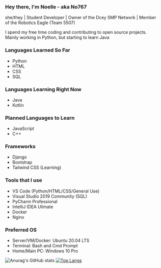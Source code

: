 ### Hey there, I'm Noelle - aka No767

she/they | Student Developer | Owner of the Dcey SMP Network | Member of the Robotics Eagle (Team 5507)

I spend my free time coding and contributing to open source projects. Mainly working in Python, but starting to learn Java

### Languages Learned So Far

- Python
- HTML
- CSS
- SQL

### Languages Learning Right Now

- Java
- Kotlin

### Planned Languages to Learn

- JavaScript
- C++

### Frameworks

- Django 
- Bootstrap
- Tailwind CSS (Learning)

### Tools that I use

- VS Code (Python/HTML/CSS/General Use)
- Visual Studio 2019 Community (SQL)
- PyCharm Professional
- IntelliJ IDEA Ulimate
- Docker
- Nginx

### Preferred OS

- Server/VM/Docker: Ubuntu 20.04 LTS
- Terminal: Bash and Cmd Prompt
- Home/Main PC: Windows 10 Pro

![Anurag's GitHub stats](https://github-readme-stats.vercel.app/api?username=No767&count_private=true&show_icons=true&theme=synthwave)
[![Top Langs](https://github-readme-stats.vercel.app/api/top-langs/?username=No767)](https://github.com/anuraghazra/github-readme-stats)



